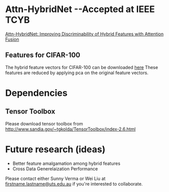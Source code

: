 # Attn-HybridNet --Accepted at IEEE TCYB
[Attn-HybridNet: Improving Discriminability of Hybrid Features with Attention Fusion](https://arxiv.org/abs/2010.06096)



## Features for CIFAR-100
The hybrid feature vectors for CIFAR-100 can be downloaded [here](https://drive.google.com/drive/folders/1SnqntMMqG78OG1DDGQabvr_UT4Cuv7zo?usp=sharing)
These features are reduced by applying pca on the original feature vectors.

# Dependencies
## Tensor Toolbox
Please download tensor toolbox from http://www.sandia.gov/~tgkolda/TensorToolbox/index-2.6.html

# Future research (ideas)
- Better feature amalgamation among hybrid features
- Cross Data Generelaization Performance


Please contact either Sunny Verma or Wei Liu at firstname.lastname@uts.edu.au if you're interested to collaborate.
